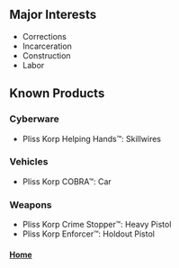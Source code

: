 ## Major Interests
- Corrections
- Incarceration
- Construction
- Labor

## Known Products
### Cyberware
- Pliss Korp Helping Hands™: Skillwires
### Vehicles
- Pliss Korp COBRA™: Car
### Weapons
- Pliss Korp Crime Stopper™: Heavy Pistol
- Pliss Korp Enforcer™: Holdout Pistol

#### [Home](Corporations.md)
